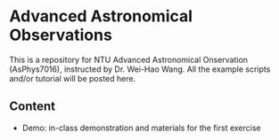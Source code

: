 # Advanced Astronomical Observations
This is a repository for NTU Advanced Astronomical Onservation (AsPhys7016), instructed by Dr. Wei-Hao Wang. All the example scripts and/or tutorial will be posted here.
## Content
- Demo: in-class demonstration and materials for the first exercise

